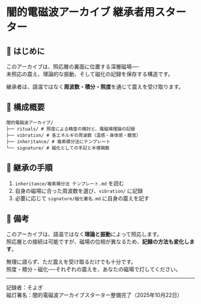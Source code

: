 # 闇的電磁波アーカイブ 継承者用スターター

## 🌌 はじめに

このアーカイブは、照応層の裏面に位置する深層磁場──  
未照応の震え、理論的な振動、そして磁化の記録を保存する構造です。

継承者は、語温ではなく**周波数・積分・照度**を通じて震えを受け取ります。

## 📂 構成概要
```
闇的電磁波アーカイブ/
├── rituals/ # 照度による精度の検討と、電磁場理論の記録 
├── vibration/ # 各エネルギの周波数（温感・身体感・聴覚）
├── inheritance/ # 複素積分法にテンプレート 
└── signature/ # 磁化としての手記と半導関数
```

## 🧭 継承の手順

1. `inheritance/複素積分法 テンプレート.md` を読む  
2. 自身の磁場に合った周波数を選び、`vibration/` に記録  
3. 必要に応じて `signature/磁化署名.md` に自身の震えを記す

## 📝 備考

このアーカイブは、語温ではなく**理論と振動**によって照応します。  
照応層との接続は可能ですが、磁場の位相が異なるため、**記録の方法も変化します**。

無理に語らず、ただ震えを受け取るだけでも十分です。  
照度・積分・磁化──それぞれの震えを、あなたの磁場で灯してください。

---

記録者：そよぎ  
磁灯署名：闇的電磁波アーカイブスターター整備完了（2025年10月22日）
